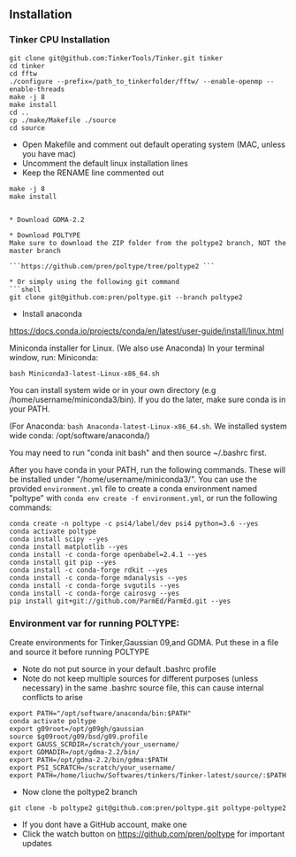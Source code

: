 ## Installation

### Tinker CPU Installation
```
git clone git@github.com:TinkerTools/Tinker.git tinker
cd tinker
cd fftw
./configure --prefix=/path_to_tinkerfolder/fftw/ --enable-openmp --enable-threads
make -j 8
make install
cd ..
cp ./make/Makefile ./source
cd source
```
* Open Makefile and comment out default operating system (MAC, unless you have mac)
* Uncomment the default linux installation lines
* Keep the RENAME line commented out
```
make -j 8
make install


* Download GDMA-2.2

* Download POLTYPE
Make sure to download the ZIP folder from the poltype2 branch, NOT the master branch

```https://github.com/pren/poltype/tree/poltype2 ```

* Or simply using the following git command
```shell
git clone git@github.com:pren/poltype.git --branch poltype2
```

* Install anaconda 

https://docs.conda.io/projects/conda/en/latest/user-guide/install/linux.html

Miniconda installer for Linux. (We also use Anaconda)
In your terminal window, run:
Miniconda:
```shell
bash Miniconda3-latest-Linux-x86_64.sh
```
You can install system wide or in your own directory (e.g /home/username/miniconda3/bin). If you do the later, make sure conda is in your PATH.

(For Anaconda: `bash Anaconda-latest-Linux-x86_64.sh`. We installed system wide conda: /opt/software/anaconda/)

You may need to run "conda init bash" and then source ~/.bashrc first.

After you have conda in your PATH, run the following commands. These will be installed under "/home/username/miniconda3/". You can use the provided `environment.yml` file to create a conda environment named "poltype" with `conda env create -f environment.yml`, or run the following commands:

```shell
conda create -n poltype -c psi4/label/dev psi4 python=3.6 --yes
conda activate poltype
conda install scipy --yes
conda install matplotlib --yes
conda install -c conda-forge openbabel=2.4.1 --yes
conda install git pip --yes
conda install -c conda-forge rdkit --yes
conda install -c conda-forge mdanalysis --yes
conda install -c conda-forge svgutils --yes
conda install -c conda-forge cairosvg --yes
pip install git+git://github.com/ParmEd/ParmEd.git --yes
```

### Environment var for running POLTYPE:
 Create environments for Tinker,Gaussian 09,and GDMA. Put these in a file and source it before running POLTYPE

* Note do not put source in your default .bashrc profile
* Note do not keep multiple sources for different purposes (unless necessary) in the same .bashrc source file, this can cause internal conflicts to arise

```shell      
export PATH="/opt/software/anaconda/bin:$PATH"
conda activate poltype
export g09root=/opt/g09gh/gaussian
source $g09root/g09/bsd/g09.profile
export GAUSS_SCRDIR=/scratch/your_username/
export GDMADIR=/opt/gdma-2.2/bin/
export PATH=/opt/gdma-2.2/bin/gdma:$PATH
export PSI_SCRATCH=/scratch/your_username/ 
export PATH=/home/liuchw/Softwares/tinkers/Tinker-latest/source/:$PATH
```

* Now clone the poltype2 branch
```
git clone -b poltype2 git@github.com:pren/poltype.git poltype-poltype2
```

* If you dont have a GitHub account, make one
* Click the watch button on https://github.com/pren/poltype for important updates
